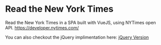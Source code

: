 # Read the New York Times

Read the New York Times in a SPA built with VueJS, using NYTimes open API.
https://developer.nytimes.com/

You can also checkout the jQuery implimentation here: [jQuery Version](https://github.com/manidf/nytimes-jquery)
